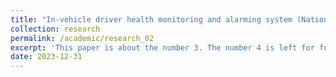 ```yaml
---
title: "In-vehicle driver health monitoring and alarming system (National Project)"
collection: research
permalink: /academic/research_02
excerpt: 'This paper is about the number 3. The number 4 is left for future work.'
date: 2023-12-31
---
```

